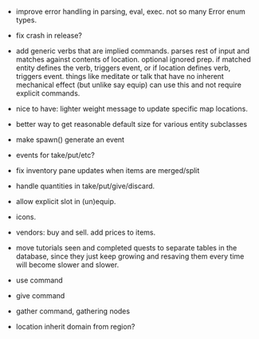 - improve error handling in parsing, eval, exec. not so many Error enum types.

- fix crash in release?

- add generic verbs that are implied commands. parses rest of input and matches against contents of location. optional ignored prep. if matched entity defines the verb, triggers event, or if location defines verb, triggers event. things like meditate or talk that have no inherent mechanical effect (but unlike say equip) can use this and not require explicit commands.

- nice to have: lighter weight message to update specific map locations.

- better way to get reasonable default size for various entity subclasses

- make spawn() generate an event

- events for take/put/etc?

- fix inventory pane updates when items are merged/split

- handle quantities in take/put/give/discard.

- allow explicit slot in (un)equip.

- icons.

- vendors: buy and sell. add prices to items.

- move tutorials seen and completed quests to separate tables in the database, since they just keep growing and resaving them every time will become slower and slower.

- use command

- give command

- gather command, gathering nodes

- location inherit domain from region?
